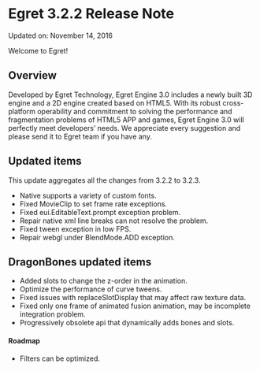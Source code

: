 Egret 3.2.2 Release Note
===============================


Updated on: November 14, 2016


Welcome to Egret!

## Overview

Developed by Egret Technology, Egret Engine 3.0 includes a newly built 3D engine and a 2D engine created based on HTML5. With its robust cross-platform operability and commitment to solving the performance and fragmentation problems of HTML5 APP and games, Egret Engine 3.0 will perfectly meet developers’ needs. We appreciate every suggestion and please send it to Egret team if you have any.

## Updated items

This update aggregates all the changes from 3.2.2 to 3.2.3.

* Native supports a variety of custom fonts.
* Fixed MovieClip to set frame rate exceptions.
* Fixed eui.EditableText.prompt exception problem.
* Repair native xml line breaks can not resolve the problem.
* Fixed tween exception in low FPS.
* Repair webgl under BlendMode.ADD exception.

## DragonBones updated items

* Added slots to change the z-order in the animation.
* Optimize the performance of curve tweens.
* Fixed issues with replaceSlotDisplay that may affect raw texture data.
* Fixed only one frame of animated fusion animation, may be incomplete integration problem.
* Progressively obsolete api that dynamically adds bones and slots.

#### Roadmap
* Filters can be optimized.